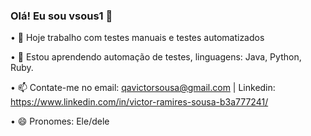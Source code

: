 ### Olá! Eu sou vsous1 👋

• 🔭 Hoje trabalho com testes manuais e testes automatizados

• 🌱 Estou aprendendo automação de testes, linguagens: Java, Python, Ruby.

• 📫 Contate-me no email: qavictorsousa@gmail.com | Linkedin: https://www.linkedin.com/in/victor-ramires-sousa-b3a777241/

• 😄 Pronomes: Ele/dele
